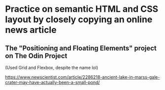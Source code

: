 # Practice on semantic HTML and CSS layout by closely copying an online news article

## The "Positioning and Floating Elements" project on The Odin Project

(Used Grid and Flexbox, despite the name lol)

https://www.newscientist.com/article/2286218-ancient-lake-in-marss-gale-crater-may-have-actually-been-a-small-pond/
